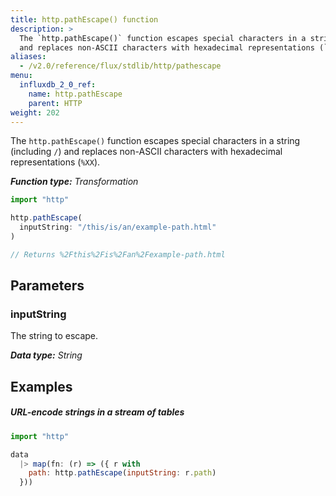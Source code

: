 ```yaml
---
title: http.pathEscape() function
description: >
  The `http.pathEscape()` function escapes special characters in a string (including `/`)
  and replaces non-ASCII characters with hexadecimal representations (`%XX`).
aliases:
  - /v2.0/reference/flux/stdlib/http/pathescape
menu:
  influxdb_2_0_ref:
    name: http.pathEscape
    parent: HTTP
weight: 202
---
```


The `http.pathEscape()` function escapes special characters in a string (including `/`)
and replaces non-ASCII characters with hexadecimal representations (`%XX`).

_**Function type:** Transformation_

```js
import "http"

http.pathEscape(
  inputString: "/this/is/an/example-path.html"
)

// Returns %2Fthis%2Fis%2Fan%2Fexample-path.html
```

## Parameters

### inputString
The string to escape.

_**Data type:** String_

## Examples

##### URL-encode strings in a stream of tables
```js
import "http"

data
  |> map(fn: (r) => ({ r with
    path: http.pathEscape(inputString: r.path)
  }))
```
